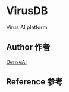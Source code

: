 # VirusDB
Virus AI platform



## Author 作者
[DenseAi](https://github.com/denseai) 

## Reference 参考 